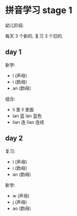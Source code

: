 拼音学习 stage 1
====================

幼儿阶段.

每天 3 个新的, 复习 3 个旧的.

day 1
--------------------

新学:

- l (声母)
- i (韵母)
- an (韵母)

组合:

- li 里 lǐ 里面
- lan 蓝 lán 蓝色
- lian 连 līan 连续

day 2
--------------------

复习:

- l (声母)
- i (韵母)
- an (韵母)

新学:

- w (声母)
- j (声母)
- ao (韵母)
